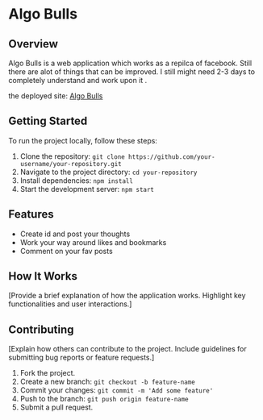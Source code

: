 # Algo Bulls

## Overview

Algo Bulls is a web application which works as a repilca of facebook. Still there are alot of things that can be improved. I still might need 2-3 days to completely understand and work upon it .  

the deployed site: [Algo Bulls](https://algo-bulls2-n9oi.vercel.app/)

## Getting Started

To run the project locally, follow these steps:

1. Clone the repository: `git clone https://github.com/your-username/your-repository.git`
2. Navigate to the project directory: `cd your-repository`
3. Install dependencies: `npm install`
4. Start the development server: `npm start`

## Features

- Create id and post your thoughts
- Work your way around likes and bookmarks
- Comment on your fav posts

## How It Works

[Provide a brief explanation of how the application works. Highlight key functionalities and user interactions.]

## Contributing

[Explain how others can contribute to the project. Include guidelines for submitting bug reports or feature requests.]

1. Fork the project.
2. Create a new branch: `git checkout -b feature-name`
3. Commit your changes: `git commit -m 'Add some feature'`
4. Push to the branch: `git push origin feature-name`
5. Submit a pull request.

